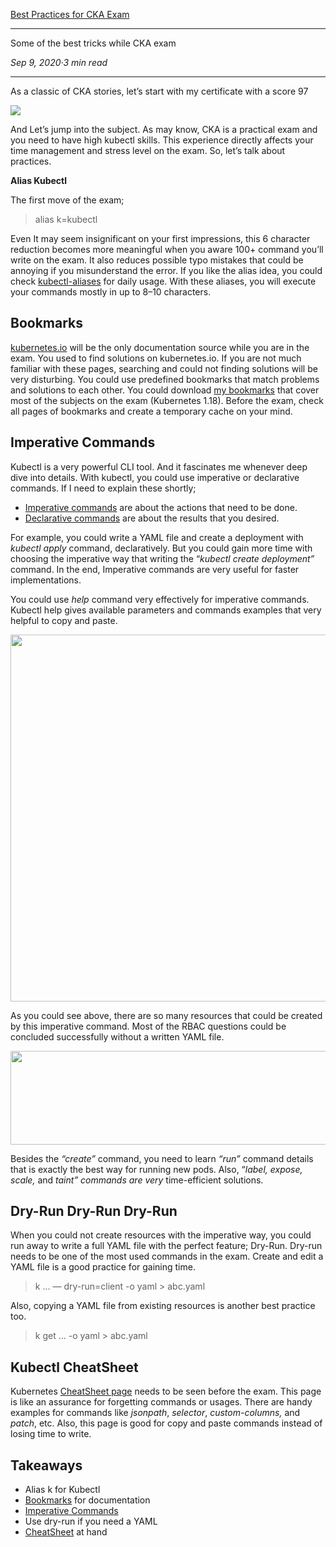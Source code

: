 [Best Practices for CKA Exam](https://medium.com/@emreodabas_20110?source=post_page-----9c1e51ea9b29--------------------------------)


---

Some of the best tricks while CKA exam

_Sep 9, 2020·3 min read_

---


As a classic of CKA stories, let’s start with my certificate with a score 97

![](https://miro.medium.com/max/1400/0*HmafJ7M3E0eOiwWG)

And Let’s jump into the subject. As may know, CKA is a practical exam and you need to have high kubectl skills. This experience directly affects your time management and stress level on the exam. So, let’s talk about practices.

**Alias Kubectl**

The first move of the exam;

> alias k=kubectl

Even It may seem insignificant on your first impressions, this 6 character reduction becomes more meaningful when you aware 100+ command you’ll write on the exam. It also reduces possible typo mistakes that could be annoying if you misunderstand the error. If you like the alias idea, you could check [kubectl-aliases](https://github.com/ahmetb/kubectl-aliases) for daily usage. With these aliases, you will execute your commands mostly in up to 8–10 characters.

Bookmarks
---------

[kubernetes.io](http://kubernetes.io) will be the only documentation source while you are in the exam. You used to find solutions on kubernetes.io. If you are not much familiar with these pages, searching and could not finding solutions will be very disturbing. You could use predefined bookmarks that match problems and solutions to each other. You could download [my bookmarks](https://github.com/emreodabas/cheatsheets/releases/download/links/cka-bookmarks.html) that cover most of the subjects on the exam (Kubernetes 1.18). Before the exam, check all pages of bookmarks and create a temporary cache on your mind.

Imperative Commands
-------------------

Kubectl is a very powerful CLI tool. And it fascinates me whenever deep dive into details. With kubectl, you could use imperative or declarative commands. If I need to explain these shortly;

*   [Imperative commands](https://kubernetes.io/docs/tasks/manage-kubernetes-objects/imperative-command/) are about the actions that need to be done.
*   [Declarative commands](https://kubernetes.io/docs/tasks/manage-kubernetes-objects/declarative-config/) are about the results that you desired.

For example, you could write a YAML file and create a deployment with _kubectl apply_ command, declaratively. But you could gain more time with choosing the imperative way that writing the “_kubectl create deployment”_ command. In the end, Imperative commands are very useful for faster implementations.

You could use _help_ command very effectively for imperative commands. Kubectl help gives available parameters and commands examples that very helpful to copy and paste.

<img alt="" class="ef es eo ex w" src="https://miro.medium.com/max/1400/1\*V29EqveIVe9D6ocHJhru-A.png" width="700" height="587" srcSet="https://miro.medium.com/max/552/1\*V29EqveIVe9D6ocHJhru-A.png 276w, https://miro.medium.com/max/1104/1\*V29EqveIVe9D6ocHJhru-A.png 552w, https://miro.medium.com/max/1280/1\*V29EqveIVe9D6ocHJhru-A.png 640w, https://miro.medium.com/max/1400/1\*V29EqveIVe9D6ocHJhru-A.png 700w" sizes="700px" role="presentation"/>

As you could see above, there are so many resources that could be created by this imperative command. Most of the RBAC questions could be concluded successfully without a written YAML file.

<img alt="" class="ef es eo ex w" src="https://miro.medium.com/max/1400/1\*ixRI3-ZdGozCxWR5kB\_30Q.png" width="700" height="150" srcSet="https://miro.medium.com/max/552/1\*ixRI3-ZdGozCxWR5kB\_30Q.png 276w, https://miro.medium.com/max/1104/1\*ixRI3-ZdGozCxWR5kB\_30Q.png 552w, https://miro.medium.com/max/1280/1\*ixRI3-ZdGozCxWR5kB\_30Q.png 640w, https://miro.medium.com/max/1400/1\*ixRI3-ZdGozCxWR5kB\_30Q.png 700w" sizes="700px" role="presentation"/>

Besides the _“create”_ command, you need to learn _“run”_ command details that is exactly the best way for running new pods. Also, “_label, expose, scale,_ and _taint” commands are very_ time-efficient solutions.

Dry-Run Dry-Run Dry-Run
-----------------------

When you could not create resources with the imperative way, you could run away to write a full YAML file with the perfect feature; Dry-Run. Dry-run needs to be one of the most used commands in the exam. Create and edit a YAML file is a good practice for gaining time.

> k … — dry-run=client -o yaml > abc.yaml

Also, copying a YAML file from existing resources is another best practice too.

> k get … -o yaml > abc.yaml

Kubectl CheatSheet
------------------

Kubernetes [CheatSheet page](https://kubernetes.io/docs/reference/kubectl/cheatsheet/) needs to be seen before the exam. This page is like an assurance for forgetting commands or usages. There are handy examples for commands like _jsonpath_, _selector_, _custom-columns,_ and _patch_, etc. Also, this page is good for copy and paste commands instead of losing time to write.

Takeaways
---------

*   Alias k for Kubectl
*   [Bookmarks](https://github.com/emreodabas/cheatsheets/releases/download/links/cka-bookmarks.html) for documentation
*   [Imperative Commands](https://kubernetes.io/docs/tasks/manage-kubernetes-objects/imperative-command/)
*   Use dry-run if you need a YAML
*   [CheatSheet](https://kubernetes.io/docs/reference/kubectl/cheatsheet/) at hand
